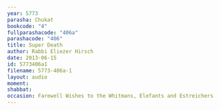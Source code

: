 ```yaml
---
year: 5773
parasha: Chukat
bookcode: "4"
fullparashacode: "406a"
parashacode: "406"
title: Super Death
author: Rabbi Eliezer Hirsch
date: 2013-06-15
id: 5773406a1
filename: 5773-406a-1
layout: audio
moment: 
shabbat: 
occasion: Farewell Wishes to the Whitmans, Elefants and Estreichers
---
```

